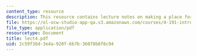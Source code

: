 ```yaml
---
content_type: resource
description: This resource contains lecture notes on making a place for art.
file: https://ol-ocw-studio-app-qa.s3.amazonaws.com/courses/4-191-introduction-to-integrated-design-fall-2006/2c59f36d3e4a920f6b7b36078b8f6c94_lect4.pdf
file_type: application/pdf
resourcetype: Document
title: lect4.pdf
uid: 2c59f36d-3e4a-920f-6b7b-36078b8f6c94
---
```

